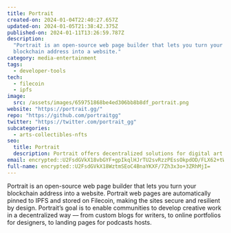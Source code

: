 ```yaml
---
title: Portrait
created-on: 2024-01-04T22:40:27.657Z
updated-on: 2024-01-05T21:38:42.375Z
published-on: 2024-01-11T13:26:59.787Z
description:
  "Portrait is an open-source web page builder that lets you turn your
  blockchain address into a website."
category: media-entertainment
tags:
  - developer-tools
tech:
  - filecoin
  - ipfs
image:
  src: /assets/images/659751868be4ed306bb8b8df_portrait.png
website: "https://portrait.gg/"
repo: "https://github.com/portraitgg"
twitter: "https://twitter.com/portrait_gg"
subcategories:
  - arts-collectibles-nfts
seo:
  title: Portrait
  description: Portrait offers decentralized solutions for digital art and collectibles.
email: encrypted::U2FsdGVkX18vbGYF+gpIkqlHJrTU2svRzzPEssOkpdOD/FLX62+tW9u3VoPp1V1w
full-name: encrypted::U2FsdGVkX18WztmSEoC4BnaYKXF/7Zh3x3o+3ZRhMjI=
---
```


Portrait is an open-source web page builder that lets you turn your blockchain address into a website. Portrait web pages are automatically pinned to IPFS and stored on Filecoin, making the sites secure and resilient by design. Portrait’s goal is to enable communities to develop creative work in a decentralized way –– from custom blogs for writers, to online portfolios for designers, to landing pages for podcasts hosts.
